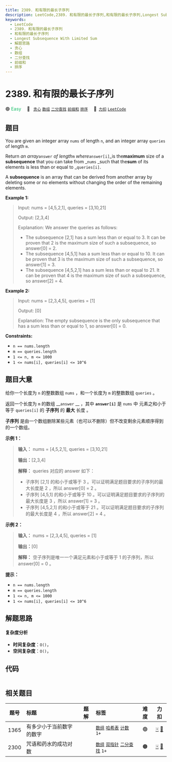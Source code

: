 ```yaml
---
title: 2389. 和有限的最长子序列
description: LeetCode,2389. 和有限的最长子序列,和有限的最长子序列,Longest Subsequence With Limited Sum,解题思路,贪心,数组,二分查找,前缀和,排序
keywords:
  - LeetCode
  - 2389. 和有限的最长子序列
  - 和有限的最长子序列
  - Longest Subsequence With Limited Sum
  - 解题思路
  - 贪心
  - 数组
  - 二分查找
  - 前缀和
  - 排序
---
```


# 2389. 和有限的最长子序列

🟢 <font color=#15bd66>Easy</font>&emsp; 🔖&ensp; [`贪心`](/tag/greedy.md) [`数组`](/tag/array.md) [`二分查找`](/tag/binary-search.md) [`前缀和`](/tag/prefix-sum.md) [`排序`](/tag/sorting.md)&emsp; 🔗&ensp;[`力扣`](https://leetcode.cn/problems/longest-subsequence-with-limited-sum) [`LeetCode`](https://leetcode.com/problems/longest-subsequence-with-limited-sum)

## 题目

You are given an integer array `nums` of length `n`, and an integer array
`queries` of length `m`.

Return _an array_`answer` _of length_`m` _where_`answer[i]`_is the**maximum**
size of a **subsequence** that you can take from _`nums` _such that the**sum**
of its elements is less than or equal to _`queries[i]`.

A **subsequence** is an array that can be derived from another array by
deleting some or no elements without changing the order of the remaining
elements.



**Example 1:**

> Input: nums = [4,5,2,1], queries = [3,10,21]
> 
> Output: [2,3,4]
> 
> Explanation: We answer the queries as follows:
> - The subsequence [2,1] has a sum less than or equal to 3. It can be proven that 2 is the maximum size of such a subsequence, so answer[0] = 2.
> - The subsequence [4,5,1] has a sum less than or equal to 10. It can be proven that 3 is the maximum size of such a subsequence, so answer[1] = 3.
> - The subsequence [4,5,2,1] has a sum less than or equal to 21. It can be proven that 4 is the maximum size of such a subsequence, so answer[2] = 4.

**Example 2:**

> Input: nums = [2,3,4,5], queries = [1]
> 
> Output: [0]
> 
> Explanation: The empty subsequence is the only subsequence that has a sum less than or equal to 1, so answer[0] = 0.



**Constraints:**

  * `n == nums.length`
  * `m == queries.length`
  * `1 <= n, m <= 1000`
  * `1 <= nums[i], queries[i] <= 10^6`


## 题目大意

给你一个长度为 `n` 的整数数组 `nums` ，和一个长度为 `m` 的整数数组 `queries` 。

返回一个长度为 `m` 的数组 __`answer` __ ，其中 __`answer[i]`__ 是 `nums` 中 元素之和小于等于
`queries[i]` 的 **子序列** 的 **最大** 长度  。

**子序列** 是由一个数组删除某些元素（也可以不删除）但不改变剩余元素顺序得到的一个数组。



**示例 1：**

> 
> 
> 
> 
> 
> **输入：** nums = [4,5,2,1], queries = [3,10,21]
> 
> **输出：**[2,3,4]
> 
> **解释：** queries 对应的 answer 如下：
> - 子序列 [2,1] 的和小于或等于 3 。可以证明满足题目要求的子序列的最大长度是 2 ，所以 answer[0] = 2 。
> - 子序列 [4,5,1] 的和小于或等于 10 。可以证明满足题目要求的子序列的最大长度是 3 ，所以 answer[1] = 3 。
> - 子序列 [4,5,2,1] 的和小于或等于 21 。可以证明满足题目要求的子序列的最大长度是 4 ，所以 answer[2] = 4 。
> 
> 

**示例 2：**

> 
> 
> 
> 
> 
> **输入：** nums = [2,3,4,5], queries = [1]
> 
> **输出：**[0]
> 
> **解释：** 空子序列是唯一一个满足元素和小于或等于 1 的子序列，所以 answer[0] = 0 。



**提示：**

  * `n == nums.length`
  * `m == queries.length`
  * `1 <= n, m <= 1000`
  * `1 <= nums[i], queries[i] <= 10^6`


## 解题思路

#### 复杂度分析

- **时间复杂度**：`O()`，
- **空间复杂度**：`O()`，

## 代码

```javascript

```

## 相关题目

<!-- prettier-ignore -->
| 题号 | 标题 | 题解 | 标签 | 难度 | 力扣 |
| :------: | :------ | :------: | :------ | :------: | :------: |
| 1365 | 有多少小于当前数字的数字 |  |  [`数组`](/tag/array.md) [`哈希表`](/tag/hash-table.md) [`计数`](/tag/counting.md) `1+` | 🟢 | [🀄️](https://leetcode.cn/problems/how-many-numbers-are-smaller-than-the-current-number) [🔗](https://leetcode.com/problems/how-many-numbers-are-smaller-than-the-current-number) |
| 2300 | 咒语和药水的成功对数 |  |  [`数组`](/tag/array.md) [`双指针`](/tag/two-pointers.md) [`二分查找`](/tag/binary-search.md) `1+` | 🟠 | [🀄️](https://leetcode.cn/problems/successful-pairs-of-spells-and-potions) [🔗](https://leetcode.com/problems/successful-pairs-of-spells-and-potions) |